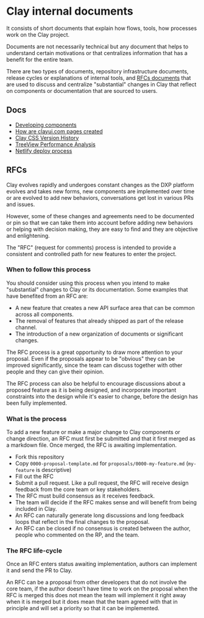 # Clay internal documents

It consists of short documents that explain how flows, tools, how processes work on the Clay project.

Documents are not necessarily technical but any document that helps to understand certain motivations or that centralizes information that has a benefit for the entire team.

There are two types of documents, repository infrastructure documents, release cycles or explanations of internal tools, and [RFCs documents](#rfcs) that are used to discuss and centralize "substantial" changes in Clay that reflect on components or documentation that are sourced to users.

## Docs

-   [Developing components](developing_components.md)
-   [How are clayui.com pages created](creating_pages.md)
-   [Clay CSS Version History](clay_css_version_history.md)
-   [TreeView Performance Analysis](treeview_performance.md)
-   [Netlify deploy process](netlify_deploy.md)

## RFCs

Clay evolves rapidly and undergoes constant changes as the DXP platform evolves and takes new forms, new components are implemented over time or are evolved to add new behaviors, conversations get lost in various PRs and issues.

However, some of these changes and agreements need to be documented or pin so that we can take them into account before adding new behaviors or helping with decision making, they are easy to find and they are objective and enlightening.

The "RFC" (request for comments) process is intended to provide a consistent and controlled path for new features to enter the project.

### When to follow this process

You should consider using this process when you intend to make "substantial" changes to Clay or its documentation. Some examples that have benefited from an RFC are:

-   A new feature that creates a new API surface area that can be common across all components.
-   The removal of features that already shipped as part of the release channel.
-   The introduction of a new organization of documents or significant changes.

The RFC process is a great opportunity to draw more attention to your proposal. Even if the proposals appear to be "obvious" they can be improved significantly, since the team can discuss together with other people and they can give their opinion.

The RFC process can also be helpful to encourage discussions about a proposed feature as it is being designed, and incorporate important constraints into the design while it's easier to change, before the design has been fully implemented.

### What is the process

To add a new feature or make a major change to Clay components or change direction, an RFC must first be submitted and that it first merged as a markdown file. Once merged, the RFC is awaiting implementation.

-   Fork this repository
-   Copy `0000-proposal-template.md` for `proposals/0000-my-feature.md` (`my-feature` is descriptive)
-   Fill out the RFC
-   Submit a pull request. Like a pull request, the RFC will receive design feedback from the core team or key stakeholders.
-   The RFC must build consensus as it receives feedback.
-   The team will decide if the RFC makes sense and will benefit from being included in Clay.
-   An RFC can naturally generate long discussions and long feedback loops that reflect in the final changes to the proposal.
-   An RFC can be closed if no consensus is created between the author, people who commented on the RP, and the team.

### The RFC life-cycle

Once an RFC enters status awaiting implementation, authors can implement it and send the PR to Clay.

An RFC can be a proposal from other developers that do not involve the core team, if the author doesn't have time to work on the proposal when the RFC is merged this does not mean the team will implement it right away when it is merged but it does mean that the team agreed with that in principle and will set a priority so that it can be implemented.
